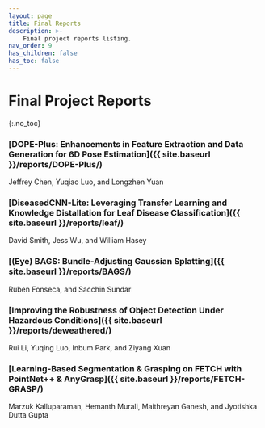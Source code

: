 ```yaml
---
layout: page
title: Final Reports
description: >-
    Final project reports listing.
nav_order: 9
has_children: false
has_toc: false
---
```


# Final Project Reports
{:.no_toc}


### [DOPE-Plus: Enhancements in Feature Extraction and Data Generation for 6D Pose Estimation]({{ site.baseurl }}/reports/DOPE-Plus/)
Jeffrey Chen, Yuqiao Luo, and Longzhen Yuan


### [DiseasedCNN-Lite: Leveraging Transfer Learning and Knowledge Distallation for Leaf Disease Classification]({{ site.baseurl }}/reports/leaf/)
David Smith, Jess Wu, and William Hasey

### [(Eye) BAGS: Bundle-Adjusting Gaussian Splatting]({{ site.baseurl }}/reports/BAGS/)
Ruben Fonseca, and Sacchin Sundar

### [Improving the Robustness of Object Detection Under Hazardous Conditions]({{ site.baseurl }}/reports/deweathered/)
Rui Li, Yuqing Luo, Inbum Park, and Ziyang Xuan

### [Learning-Based Segmentation & Grasping on FETCH with PointNet++ & AnyGrasp]({{ site.baseurl }}/reports/FETCH-GRASP/)
Marzuk Kalluparaman, Hemanth Murali, Maithreyan Ganesh, and Jyotishka Dutta Gupta
